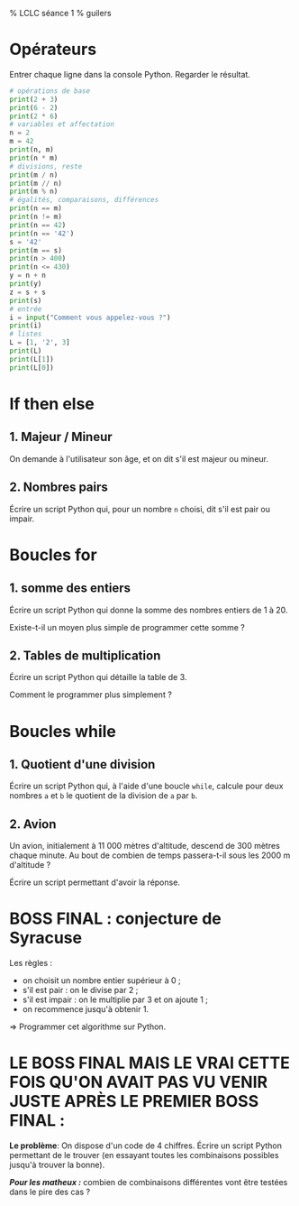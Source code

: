 % LCLC séance 1
% guilers

# Opérateurs
Entrer chaque ligne dans la console Python. Regarder le résultat.
```python
# opérations de base
print(2 + 3)
print(6 - 2)
print(2 * 6)
# variables et affectation
n = 2
m = 42
print(n, m)
print(n * m)
# divisions, reste
print(m / n)
print(m // n)
print(m % n)
# égalités, comparaisons, différences
print(n == m)
print(n != m)
print(n == 42)
print(n == '42')
s = '42'
print(m == s)
print(n > 400)
print(n <= 430)
y = n + n
print(y)
z = s + s
print(s)
# entrée
i = input("Comment vous appelez-vous ?")
print(i)
# listes
L = [1, '2', 3]
print(L)
print(L[1])
print(L[0])
```

# If then else
## 1. Majeur / Mineur
On demande à l'utilisateur son âge, et on dit s'il est majeur ou mineur.

## 2. Nombres pairs
Écrire un script Python qui, pour un nombre ```n``` choisi, dit s'il est pair ou impair.

# Boucles for
## 1. somme des entiers
Écrire un script Python qui donne la somme des nombres entiers de 1 à 20.

Existe-t-il un moyen plus simple de programmer cette somme ?


## 2. Tables de multiplication

Écrire un script Python qui détaille la table de 3.

Comment le programmer plus simplement ?

# Boucles while

## 1. Quotient d'une division
Écrire un script Python qui, à l'aide d'une boucle ```while```, calcule pour deux nombres ```a``` et ```b``` le quotient de la division de ```a``` par ```b```.

## 2. Avion
Un avion, initialement à 11 000 mètres d'altitude, descend de 300 mètres chaque minute. Au bout de combien de temps passera-t-il sous les 2000 m d'altitude ?

Écrire un script permettant d'avoir la réponse.


# BOSS FINAL : conjecture de Syracuse
Les règles :
- on choisit un nombre entier supérieur à 0 ;
- s'il est pair : on le divise par 2 ; 
- s'il est impair : on le multiplie par 3 et on ajoute 1 ;
- on recommence jusqu'à obtenir 1.

=> Programmer cet algorithme sur Python.

# LE BOSS FINAL MAIS LE VRAI CETTE FOIS QU'ON AVAIT PAS VU VENIR JUSTE APRÈS LE PREMIER BOSS FINAL :
**Le problème**: On dispose d'un code de 4 chiffres. Écrire un script Python permettant de le trouver (en essayant toutes les combinaisons possibles jusqu'à trouver la bonne).

_**Pour les matheux :**_ combien de combinaisons différentes vont être testées dans le pire des cas ?
